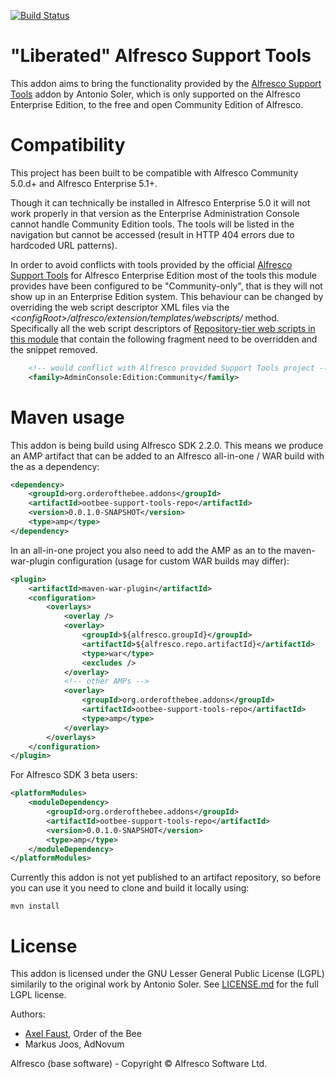 [![Build Status](https://travis-ci.org/AFaust/ootbee-support-tools.svg?branch=master)](https://travis-ci.org/AFaust/ootbee-support-tools)

# "Liberated" Alfresco Support Tools
This addon aims to bring the functionality provided by the [Alfresco Support Tools](https://github.com/Alfresco/alfresco-support-tools) addon by Antonio Soler, which is only supported on the Alfresco Enterprise Edition, to the free and open Community Edition of Alfresco.

# Compatibility

This project has been built to be compatible with Alfresco Community 5.0.d+ and Alfresco Enterprise 5.1+.

Though it can technically be installed in Alfresco Enterprise 5.0 it will not work properly in that version as the Enterprise Administration Console cannot handle Community Edition tools. The tools will be listed in the navigation but cannot be accessed (result in HTTP 404 errors due to hardcoded URL patterns).

In order to avoid conflicts with tools provided by the official [Alfresco Support Tools](https://github.com/Alfresco/alfresco-support-tools) for Alfresco Enterprise Edition most of the tools this module provides have been configured to be "Community-only", that is they will not show up in an Enterprise Edition system. This behaviour can be changed by overriding the web script descriptor XML files via the *&lt;configRoot&gt;/alfresco/extension/templates/webscripts/* method. Specifically all the web script descriptors of [Repository-tier web scripts in this module](https://github.com/AFaust/ootbee-support-tools/tree/master/repository/src/main/amp/config/alfresco/templates/webscripts/org/orderofthebee/ootbee-support-tools/admin) that contain the following fragment need to be overridden and the snippet removed.

```xml
    <!-- would conflict with Alfresco provided Support Tools project -->
    <family>AdminConsole:Edition:Community</family>    
```

# Maven usage

This addon is being build using Alfresco SDK 2.2.0. This means we produce an AMP artifact that can be added to an Alfresco all-in-one / WAR build with the as a dependency:

```xml
<dependency>
    <groupId>org.orderofthebee.addons</groupId>
    <artifactId>ootbee-support-tools-repo</artifactId>
    <version>0.0.1.0-SNAPSHOT</version>
    <type>amp</type>
</dependency>
```

In an all-in-one project you also need to add the AMP as an <overlay> to the maven-war-plugin configuration (usage for custom WAR builds may differ):

```xml
<plugin>
    <artifactId>maven-war-plugin</artifactId>
    <configuration>
        <overlays>
            <overlay />
            <overlay>
                <groupId>${alfresco.groupId}</groupId>
                <artifactId>${alfresco.repo.artifactId}</artifactId>
                <type>war</type>
                <excludes />
            </overlay>
            <!-- other AMPs -->
            <overlay>
                <groupId>org.orderofthebee.addons</groupId>
                <artifactId>ootbee-support-tools-repo</artifactId>
                <type>amp</type>
            </overlay>
        </overlays>
    </configuration>
</plugin>
``` 

For Alfresco SDK 3 beta users:

```xml
<platformModules>
    <moduleDependency>
        <groupId>org.orderofthebee.addons</groupId>
        <artifactId>ootbee-support-tools-repo</artifactId>
        <version>0.0.1.0-SNAPSHOT</version>
        <type>amp</type>
    </moduleDependency>
</platformModules>
```

Currently this addon is not yet published to an artifact repository, so before you can use it you need to clone and build it locally using:

```
mvn install
```

# License
This addon is licensed under the GNU Lesser General Public License (LGPL) similarily to the original work by Antonio Soler. See [LICENSE.md](./LICENSE.md) for the full LGPL license.

Authors:

- [Axel Faust](mailto:axel.faust@acosix.org), Order of the Bee
- Markus Joos, AdNovum

Alfresco (base software) - Copyright &copy; Alfresco Software Ltd.